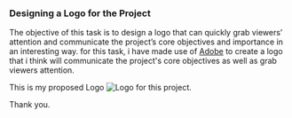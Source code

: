 ### Designing a Logo for the Project

The objective of this task is to design a logo that can quickly grab viewers’ attention and communicate the project’s core objectives and importance in an interesting way.
for this task, i have made use of [Adobe](https://www.adobe.com/express/) to create a logo that i think will communicate the project's core objectives as well as grab viewers attention.

This is my proposed Logo ![Logo](https://user-images.githubusercontent.com/85277356/137916543-95924de6-201a-46a0-bc71-9f83f5ddfdfe.png) for this project.

Thank you.
